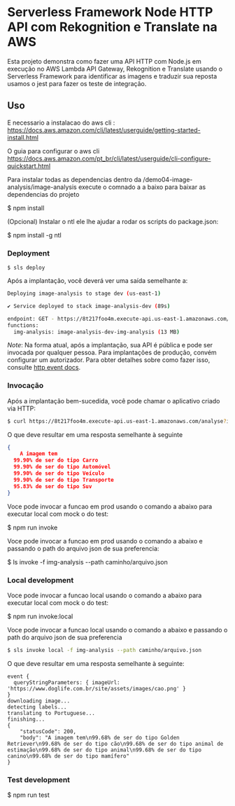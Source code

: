 <!--
title: 'API para analisar imagens com AWS Rekognition'
description: 'Uma API HTTP Serverless com lambda para analisar imagens com AWS Rekognition e taduzimos sua resposta para o portugues com AWS translate'
layout: Doc
framework: v3
platform: AWS
language: nodeJS
authorLink: 'https://github.com/LuanRLima'
authorName: 'Luan Rodrigues Lima.'
-->

# Serverless Framework Node HTTP API com Rekognition e Translate na AWS

Esta projeto demonstra como fazer uma API HTTP com Node.js em execução no AWS Lambda API Gateway, Rekognition e Translate usando o Serverless Framework para identificar as imagens e traduzir sua reposta usamos o jest para fazer os teste de integração.

## Uso
E necessario a instalacao do aws cli :
https://docs.aws.amazon.com/cli/latest/userguide/getting-started-install.html

O guia para configurar o aws cli
https://docs.aws.amazon.com/pt_br/cli/latest/userguide/cli-configure-quickstart.html


Para instalar todas as dependencias dentro da /demo04-image-analysis/image-analysis execute o comnado a a baixo para baixar as dependencias do projeto

$ npm install

(Opcional) Instalar o ntl ele lhe ajudar a rodar os scripts do package.json:

$ npm install -g ntl

### Deployment

```
$ sls deploy
```

Após a implantação, você deverá ver uma saída semelhante a:

```bash
Deploying image-analysis to stage dev (us-east-1)

✔ Service deployed to stack image-analysis-dev (89s)

endpoint: GET - https://8t217foo4m.execute-api.us-east-1.amazonaws.com/analyse
functions:
  img-analysis: image-analysis-dev-img-analysis (13 MB)
```

_Note_: Na forma atual, após a implantação, sua API é pública e pode ser invocada por qualquer pessoa. Para implantações de produção, convém configurar um autorizador. Para obter detalhes sobre como fazer isso, consulte [http event docs](https://www.serverless.com/framework/docs/providers/aws/events/apigateway/).

### Invocação

Após a implantação bem-sucedida, você pode chamar o aplicativo criado via HTTP:

```bash
$ curl https://8t217foo4m.execute-api.us-east-1.amazonaws.com/analyse?imageUrl={link_da_imagem}
```

O que deve resultar em uma resposta semelhante à seguinte

```json
{
    A imagem tem
  99.90% de ser do tipo Carro
  99.90% de ser do tipo Automóvel
  99.90% de ser do tipo Veículo
  99.90% de ser do tipo Transporte
  95.83% de ser do tipo Suv
}
```
Voce pode invocar a funcao em prod usando o comando a abaixo  para executar local com mock o do test:

$ npm run invoke

Voce pode invocar a funcao em prod usando o comando a abaixo e passando o path do arquivo json de sua preferencia:

$ ls invoke -f img-analysis --path caminho/arquivo.json

### Local development

Voce pode invocar a funcao local usando o comando a abaixo  para executar local com mock o do test:

$ npm run invoke:local

Voce pode invocar a funcao local usando o comando a abaixo e passando o path do arquivo json de sua preferencia


```bash
$ sls invoke local -f img-analysis --path caminho/arquivo.json
```

O que deve resultar em uma resposta semelhante à seguinte:

```
event {
  queryStringParameters: { imageUrl: 'https://www.doglife.com.br/site/assets/images/cao.png' }
}
downloading image...
detecting labels...
translating to Portuguese...
finishing...
{
    "statusCode": 200,
    "body": "A imagem tem\n99.68% de ser do tipo Golden Retriever\n99.68% de ser do tipo cão\n99.68% de ser do tipo animal de estimação\n99.68% de ser do tipo animal\n99.68% de ser do tipo canino\n99.68% de ser do tipo mamífero"
}
```
### Test development

$ npm run test